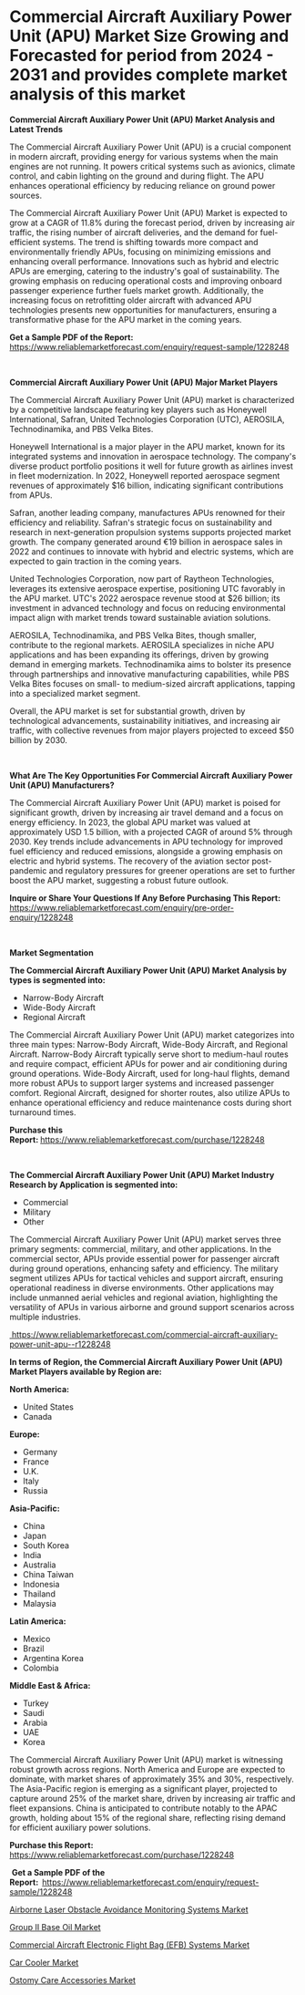 <p><h1>Commercial Aircraft Auxiliary Power Unit (APU) Market Size Growing and Forecasted for period from 2024 - 2031 and provides complete market analysis of this market</h1></p><p><strong>Commercial Aircraft Auxiliary Power Unit (APU) Market Analysis and Latest Trends</strong></p>
<p><p>The Commercial Aircraft Auxiliary Power Unit (APU) is a crucial component in modern aircraft, providing energy for various systems when the main engines are not running. It powers critical systems such as avionics, climate control, and cabin lighting on the ground and during flight. The APU enhances operational efficiency by reducing reliance on ground power sources.</p><p>The Commercial Aircraft Auxiliary Power Unit (APU) Market is expected to grow at a CAGR of 11.8% during the forecast period, driven by increasing air traffic, the rising number of aircraft deliveries, and the demand for fuel-efficient systems. The trend is shifting towards more compact and environmentally friendly APUs, focusing on minimizing emissions and enhancing overall performance. Innovations such as hybrid and electric APUs are emerging, catering to the industry's goal of sustainability. The growing emphasis on reducing operational costs and improving onboard passenger experience further fuels market growth. Additionally, the increasing focus on retrofitting older aircraft with advanced APU technologies presents new opportunities for manufacturers, ensuring a transformative phase for the APU market in the coming years.</p></p>
<p><strong>Get a Sample PDF of the Report:&nbsp;</strong> <a href="https://www.reliablemarketforecast.com/enquiry/request-sample/1228248?utm_campaign=1102&utm_medium=2&utm_source=Github&utm_content=ia&utm_term=04112024&utm_id=commercial-aircraft-auxiliary-power-unit-apu">https://www.reliablemarketforecast.com/enquiry/request-sample/1228248</a></p>
<p>&nbsp;</p>
<p><strong>Commercial Aircraft Auxiliary Power Unit (APU) Major Market Players</strong></p>
<p><p>The Commercial Aircraft Auxiliary Power Unit (APU) market is characterized by a competitive landscape featuring key players such as Honeywell International, Safran, United Technologies Corporation (UTC), AEROSILA, Technodinamika, and PBS Velka Bites. </p><p>Honeywell International is a major player in the APU market, known for its integrated systems and innovation in aerospace technology. The company's diverse product portfolio positions it well for future growth as airlines invest in fleet modernization. In 2022, Honeywell reported aerospace segment revenues of approximately $16 billion, indicating significant contributions from APUs.</p><p>Safran, another leading company, manufactures APUs renowned for their efficiency and reliability. Safran's strategic focus on sustainability and research in next-generation propulsion systems supports projected market growth. The company generated around €19 billion in aerospace sales in 2022 and continues to innovate with hybrid and electric systems, which are expected to gain traction in the coming years.</p><p>United Technologies Corporation, now part of Raytheon Technologies, leverages its extensive aerospace expertise, positioning UTC favorably in the APU market. UTC's 2022 aerospace revenue stood at $26 billion; its investment in advanced technology and focus on reducing environmental impact align with market trends toward sustainable aviation solutions.</p><p>AEROSILA, Technodinamika, and PBS Velka Bites, though smaller, contribute to the regional markets. AEROSILA specializes in niche APU applications and has been expanding its offerings, driven by growing demand in emerging markets. Technodinamika aims to bolster its presence through partnerships and innovative manufacturing capabilities, while PBS Velka Bites focuses on small- to medium-sized aircraft applications, tapping into a specialized market segment.</p><p>Overall, the APU market is set for substantial growth, driven by technological advancements, sustainability initiatives, and increasing air traffic, with collective revenues from major players projected to exceed $50 billion by 2030.</p></p>
<p>&nbsp;</p>
<p><strong>What Are The Key Opportunities For Commercial Aircraft Auxiliary Power Unit (APU) Manufacturers?</strong></p>
<p><p>The Commercial Aircraft Auxiliary Power Unit (APU) market is poised for significant growth, driven by increasing air travel demand and a focus on energy efficiency. In 2023, the global APU market was valued at approximately USD 1.5 billion, with a projected CAGR of around 5% through 2030. Key trends include advancements in APU technology for improved fuel efficiency and reduced emissions, alongside a growing emphasis on electric and hybrid systems. The recovery of the aviation sector post-pandemic and regulatory pressures for greener operations are set to further boost the APU market, suggesting a robust future outlook.</p></p>
<p><strong>Inquire or Share Your Questions If Any Before Purchasing This Report:</strong> <a href="https://www.reliablemarketforecast.com/enquiry/pre-order-enquiry/1228248?utm_campaign=1102&utm_medium=2&utm_source=Github&utm_content=ia&utm_term=04112024&utm_id=commercial-aircraft-auxiliary-power-unit-apu">https://www.reliablemarketforecast.com/enquiry/pre-order-enquiry/1228248</a></p>
<p>&nbsp;</p>
<p><strong>Market Segmentation</strong></p>
<p><strong>The Commercial Aircraft Auxiliary Power Unit (APU) Market Analysis by types is segmented into:</strong></p>
<p><ul><li>Narrow-Body Aircraft</li><li>Wide-Body Aircraft</li><li>Regional Aircraft</li></ul></p>
<p><p>The Commercial Aircraft Auxiliary Power Unit (APU) market categorizes into three main types: Narrow-Body Aircraft, Wide-Body Aircraft, and Regional Aircraft. Narrow-Body Aircraft typically serve short to medium-haul routes and require compact, efficient APUs for power and air conditioning during ground operations. Wide-Body Aircraft, used for long-haul flights, demand more robust APUs to support larger systems and increased passenger comfort. Regional Aircraft, designed for shorter routes, also utilize APUs to enhance operational efficiency and reduce maintenance costs during short turnaround times.</p></p>
<p><strong>Purchase this Report:&nbsp;</strong><a href="https://www.reliablemarketforecast.com/purchase/1228248?utm_campaign=1102&utm_medium=2&utm_source=Github&utm_content=ia&utm_term=04112024&utm_id=commercial-aircraft-auxiliary-power-unit-apu">https://www.reliablemarketforecast.com/purchase/1228248</a></p>
<p>&nbsp;</p>
<p><strong>The Commercial Aircraft Auxiliary Power Unit (APU) Market Industry Research by Application is segmented into:</strong></p>
<p><ul><li>Commercial</li><li>Military</li><li>Other</li></ul></p>
<p><p>The Commercial Aircraft Auxiliary Power Unit (APU) market serves three primary segments: commercial, military, and other applications. In the commercial sector, APUs provide essential power for passenger aircraft during ground operations, enhancing safety and efficiency. The military segment utilizes APUs for tactical vehicles and support aircraft, ensuring operational readiness in diverse environments. Other applications may include unmanned aerial vehicles and regional aviation, highlighting the versatility of APUs in various airborne and ground support scenarios across multiple industries.</p></p>
<p><a href="https://www.reliablemarketforecast.com/commercial-aircraft-auxiliary-power-unit-apu--r1228248?utm_campaign=1102&utm_medium=2&utm_source=Github&utm_content=ia&utm_term=04112024&utm_id=commercial-aircraft-auxiliary-power-unit-apu">&nbsp;https://www.reliablemarketforecast.com/commercial-aircraft-auxiliary-power-unit-apu--r1228248</a></p>
<p><strong>In terms of Region, the Commercial Aircraft Auxiliary Power Unit (APU) Market Players available by Region are:</strong></p>
<p>
    <p> <strong> North America: </strong>
        <ul>
            <li>United States</li>
            <li>Canada</li>
        </ul>
        </p> 
    <p> <strong> Europe: </strong>
        <ul>
            <li>Germany</li>
            <li>France</li>
            <li>U.K.</li>
            <li>Italy</li>
            <li>Russia</li>
        </ul>
        </p> 
    <p> <strong> Asia-Pacific: </strong>
        <ul>
            <li>China</li>
            <li>Japan</li>
            <li>South Korea</li>
            <li>India</li>
            <li>Australia</li>
            <li>China Taiwan</li>
            <li>Indonesia</li>
            <li>Thailand</li>
            <li>Malaysia</li>
        </ul>
        </p> 
    <p> <strong> Latin America: </strong>
        <ul>
            <li>Mexico</li>
            <li>Brazil</li>
            <li>Argentina Korea</li>
            <li>Colombia</li>
        </ul>
        </p> 
    <p> <strong> Middle East & Africa: </strong>
        <ul>
            <li>Turkey</li>
            <li>Saudi</li>
            <li>Arabia</li>
            <li>UAE</li>
            <li>Korea</li>
        </ul>
    </p>
    </p>
<p><p>The Commercial Aircraft Auxiliary Power Unit (APU) market is witnessing robust growth across regions. North America and Europe are expected to dominate, with market shares of approximately 35% and 30%, respectively. The Asia-Pacific region is emerging as a significant player, projected to capture around 25% of the market share, driven by increasing air traffic and fleet expansions. China is anticipated to contribute notably to the APAC growth, holding about 15% of the regional share, reflecting rising demand for efficient auxiliary power solutions.</p></p>
<p><strong>Purchase this Report: </strong><a href="https://www.reliablemarketforecast.com/purchase/1228248?utm_campaign=1102&utm_medium=2&utm_source=Github&utm_content=ia&utm_term=04112024&utm_id=commercial-aircraft-auxiliary-power-unit-apu">https://www.reliablemarketforecast.com/purchase/1228248</a></p>
<p>&nbsp;<strong>Get a Sample PDF of the Report:&nbsp;&nbsp;</strong><a href="https://www.reliablemarketforecast.com/enquiry/request-sample/1228248?utm_campaign=1102&utm_medium=2&utm_source=Github&utm_content=ia&utm_term=04112024&utm_id=commercial-aircraft-auxiliary-power-unit-apu">https://www.reliablemarketforecast.com/enquiry/request-sample/1228248</a></p>
<p><strong></strong></p>
<p><p><a href="https://github.com/iva0ei4r/Market-Research-Report-List-1/blob/main/airborne-laser-obstacle-avoidance-monitoring-systems-market.md?utm_campaign=1102&utm_medium=2&utm_source=Github&utm_content=ia&utm_term=04112024&utm_id=commercial-aircraft-auxiliary-power-unit-apu">Airborne Laser Obstacle Avoidance Monitoring Systems Market</a></p><p><a href="https://www.linkedin.com/pulse/global-group-ii-base-oil-market-pulse-trends-growth-analysis-clzpf?utm_campaign=1102&utm_medium=2&utm_source=Github&utm_content=ia&utm_term=04112024&utm_id=commercial-aircraft-auxiliary-power-unit-apu">Group II Base Oil Market</a></p><p><a href="https://github.com/felipahorkby/Market-Research-Report-List-1/blob/main/commercial-aircraft-electronic-flight-bag-efb-systems-market.md?utm_campaign=1102&utm_medium=2&utm_source=Github&utm_content=ia&utm_term=04112024&utm_id=commercial-aircraft-auxiliary-power-unit-apu">Commercial Aircraft Electronic Flight Bag (EFB) Systems Market</a></p><p><a href="https://www.linkedin.com/pulse/car-cooler-market-investigation-industry-evolution-forecast-vceof?utm_campaign=1102&utm_medium=2&utm_source=Github&utm_content=ia&utm_term=04112024&utm_id=commercial-aircraft-auxiliary-power-unit-apu">Car Cooler Market</a></p><p><a href="https://issuu.com/reportprime-2/docs/ostomy-care-accessories-market-size_f1846ad6eadaff?utm_campaign=1102&utm_medium=2&utm_source=Github&utm_content=ia&utm_term=04112024&utm_id=commercial-aircraft-auxiliary-power-unit-apu">Ostomy Care Accessories Market</a></p></p>